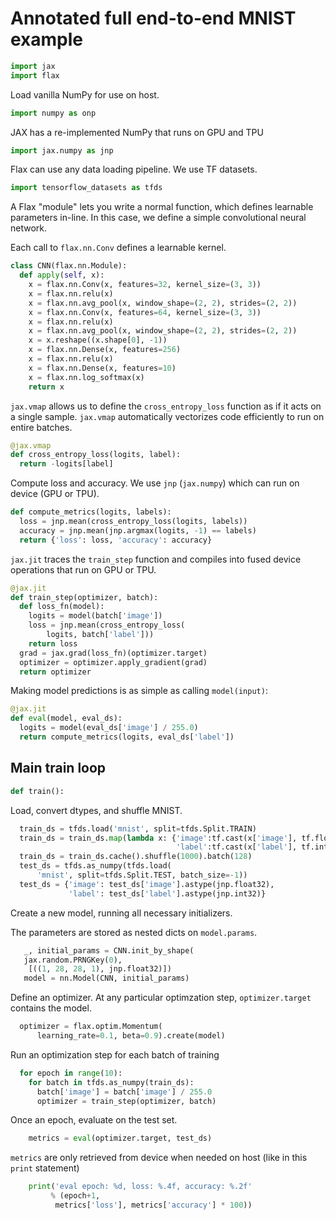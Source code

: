 # Annotated full end-to-end MNIST example

```py
import jax
import flax
```

Load vanilla NumPy for use on host.

```py
import numpy as onp
```

JAX has a re-implemented NumPy that runs on GPU and TPU

```py
import jax.numpy as jnp
```

Flax can use any data loading pipeline. We use TF datasets.

```py
import tensorflow_datasets as tfds
```

A Flax "module" lets you write a normal function, which
defines learnable parameters in-line. In this case,
we define a simple convolutional neural network.

Each call to `flax.nn.Conv` defines a learnable kernel.

```py
class CNN(flax.nn.Module):
  def apply(self, x):
    x = flax.nn.Conv(x, features=32, kernel_size=(3, 3))
    x = flax.nn.relu(x)
    x = flax.nn.avg_pool(x, window_shape=(2, 2), strides=(2, 2))
    x = flax.nn.Conv(x, features=64, kernel_size=(3, 3))
    x = flax.nn.relu(x)
    x = flax.nn.avg_pool(x, window_shape=(2, 2), strides=(2, 2))
    x = x.reshape((x.shape[0], -1))
    x = flax.nn.Dense(x, features=256)
    x = flax.nn.relu(x)
    x = flax.nn.Dense(x, features=10)
    x = flax.nn.log_softmax(x)
    return x
```

`jax.vmap` allows us to define the `cross_entropy_loss`
function as if it acts on a single sample. `jax.vmap`
automatically vectorizes code efficiently to run on entire
batches.

```py
@jax.vmap
def cross_entropy_loss(logits, label):
  return -logits[label]
```

Compute loss and accuracy. We use `jnp` (`jax.numpy`) which can run on
device (GPU or TPU).

```py
def compute_metrics(logits, labels):
  loss = jnp.mean(cross_entropy_loss(logits, labels))
  accuracy = jnp.mean(jnp.argmax(logits, -1) == labels)
  return {'loss': loss, 'accuracy': accuracy}
```

`jax.jit` traces the `train_step` function and compiles into fused device
operations that run on GPU or TPU.

```py
@jax.jit
def train_step(optimizer, batch):
  def loss_fn(model):
    logits = model(batch['image'])
    loss = jnp.mean(cross_entropy_loss(
        logits, batch['label']))
    return loss
  grad = jax.grad(loss_fn)(optimizer.target)
  optimizer = optimizer.apply_gradient(grad)
  return optimizer
```

Making model predictions is as simple as calling `model(input)`:

```py
@jax.jit
def eval(model, eval_ds):
  logits = model(eval_ds['image'] / 255.0)
  return compute_metrics(logits, eval_ds['label'])
```

## Main train loop

```py
def train():
```

Load, convert dtypes, and shuffle MNIST.

```py
  train_ds = tfds.load('mnist', split=tfds.Split.TRAIN)
  train_ds = train_ds.map(lambda x: {'image':tf.cast(x['image'], tf.float32),
                                     'label':tf.cast(x['label'], tf.int32)})
  train_ds = train_ds.cache().shuffle(1000).batch(128)
  test_ds = tfds.as_numpy(tfds.load(
      'mnist', split=tfds.Split.TEST, batch_size=-1))
  test_ds = {'image': test_ds['image'].astype(jnp.float32),
             'label': test_ds['label'].astype(jnp.int32)}
```

Create a new model, running all necessary initializers.

The parameters are stored as nested dicts on `model.params`.

```py
   _, initial_params = CNN.init_by_shape(
   jax.random.PRNGKey(0),
    [((1, 28, 28, 1), jnp.float32)])
   model = nn.Model(CNN, initial_params)
```

Define an optimizer. At any particular optimzation step,
`optimizer.target` contains the model.

```py
  optimizer = flax.optim.Momentum(
      learning_rate=0.1, beta=0.9).create(model)
```

Run an optimization step for each batch of training

```py
  for epoch in range(10):
    for batch in tfds.as_numpy(train_ds):
      batch['image'] = batch['image'] / 255.0
      optimizer = train_step(optimizer, batch)
```

Once an epoch, evaluate on the test set.

```py
    metrics = eval(optimizer.target, test_ds)
```

`metrics` are only retrieved from device when needed on host
(like in this `print` statement)

```py
    print('eval epoch: %d, loss: %.4f, accuracy: %.2f'
         % (epoch+1,
          metrics['loss'], metrics['accuracy'] * 100))
```

